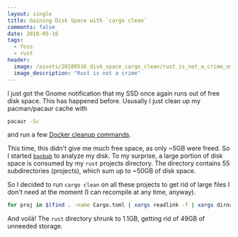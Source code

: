 ```yaml
---
layout: single
title: Gaining Disk Space with `cargo clean`
comments: false
date: 2018-05-16
tags:
  - foss
  - rust
header:
  image: /assets/20180516_disk_space_cargo_clean/rust_is_not_a_crime_small.jpg
  image_description: "Rust is not a crime"
---
```


I just got the Gnome notification that my SSD once again runs out of free disk
space. This has happened before. Ususally I just clean up my pacman/pacaur cache with

```bash
pacaur -Sc
```

and run a few [Docker cleanup commands](https://www.calazan.com/docker-cleanup-commands/).


This time, this didn't give me much free space, as only ~5GB were freed. So I started
[`baobab`](https://wiki.gnome.org/action/show/Apps/DiskUsageAnalyzer) to analyze my disk.
To my surprise, a large portion of disk space is consumed by my `rust` projects directory.
The directory contains 55 subdirectories (projects), which sum up to ~50GB of disk space.


So I decided to run `cargo clean` on all these projects to get rid of large files I don't
need at the moment (I can recompile at any time, anyway).


```bash
for proj in $(find . -name Cargo.toml | xargs readlink -f | xargs dirname); do pushd $proj; cargo clean; popd; done
```

And voilà! The `rust` directory shrunk to 1.1GB, getting rid of 49GB of unneeded storage.

